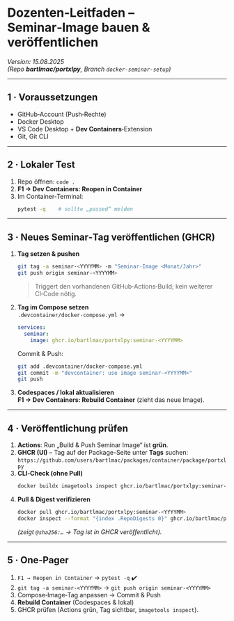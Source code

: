 # Dozenten‑Leitfaden – Seminar‑Image bauen & veröffentlichen  

*Version: 15.08.2025*  
*(Repo **bartlmac/portxlpy**, Branch `docker‑seminar‑setup`)*

---

## 1 · Voraussetzungen
- GitHub‑Account (Push‑Rechte)
- Docker Desktop
- VS Code Desktop + **Dev Containers**‑Extension
- Git, Git CLI

---

## 2 · Lokaler Test

1. Repo öffnen: `code .`  
2. **F1 → Dev Containers: Reopen in Container**  
3. Im Container‑Terminal:
   ```bash
   pytest -q    # sollte „passed“ melden
   ```

---

## 3 · Neues Seminar‑Tag veröffentlichen (GHCR)
1. **Tag setzen & pushen**
   ```bash
   git tag -a seminar-<YYYYMM> -m "Seminar-Image <Monat/Jahr>"
   git push origin seminar-<YYYYMM>
   ```
   > Triggert den vorhandenen GitHub‑Actions‑Build; kein weiterer CI‑Code nötig.

2. **Tag im Compose setzen**  
   `.devcontainer/docker-compose.yml` →
   ```yaml
   services:
     seminar:
       image: ghcr.io/bartlmac/portxlpy:seminar-<YYYYMM>
   ```
   Commit & Push:
   ```bash
   git add .devcontainer/docker-compose.yml
   git commit -m "devcontainer: use image seminar-<YYYYMM>"
   git push
   ```

3. **Codespaces / lokal aktualisieren**  
   **F1 → Dev Containers: Rebuild Container** (zieht das neue Image).

---

## 4 · Veröffentlichung **prüfen**
1. **Actions**: Run „Build & Push Seminar Image“ ist **grün**.  
2. **GHCR (UI)** – Tag auf der Package-Seite unter **Tags** suchen:  
   `https://github.com/users/bartlmac/packages/container/package/portxlpy`  
3. **CLI‑Check (ohne Pull)**
   ```bash
   docker buildx imagetools inspect ghcr.io/bartlmac/portxlpy:seminar-<YYYYMM>
   ```
4. **Pull & Digest verifizieren**
   ```bash
   docker pull ghcr.io/bartlmac/portxlpy:seminar-<YYYYMM>
   docker inspect --format "{index .RepoDigests 0}" ghcr.io/bartlmac/portxlpy:seminar-<YYYYMM>
   ```
   *(zeigt `@sha256:…` → Tag ist in GHCR veröffentlicht).*

---

## 5 · One‑Pager
1. `F1 → Reopen in Container` → `pytest -q` ✔️  
2. `git tag -a seminar-<YYYYMM>` → `git push origin seminar-<YYYYMM>`  
3. Compose‑Image‑Tag anpassen → Commit & Push  
4. **Rebuild Container** (Codespaces & lokal)  
5. GHCR prüfen (Actions grün, Tag sichtbar, `imagetools inspect`).

